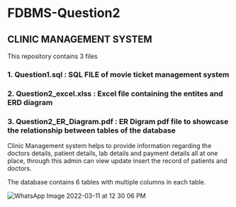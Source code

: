 # FDBMS-Question2

## CLINIC MANAGEMENT SYSTEM

This repository contains 3 files
 ### 1. Question1.sql : SQL FILE of movie ticket management system
 ### 2. Question2_excel.xlss : Excel file containing the entites and ERD diagram
 ### 3. Question2_ER_Diagram.pdf : ER Digram pdf file to showcase the relationship between tables of the database
 
Clinic Management system helps to provide information regarding the doctors details, patient details, lab details and payment details all at one place, through this admin can view update insert the record of patients and doctors.

The database contains 6 tables with multiple columns in each table.

![WhatsApp Image 2022-03-11 at 12 30 06 PM](https://user-images.githubusercontent.com/43646223/157818716-c56169cf-b1b4-4fa0-8f06-5365b1664908.jpeg)

